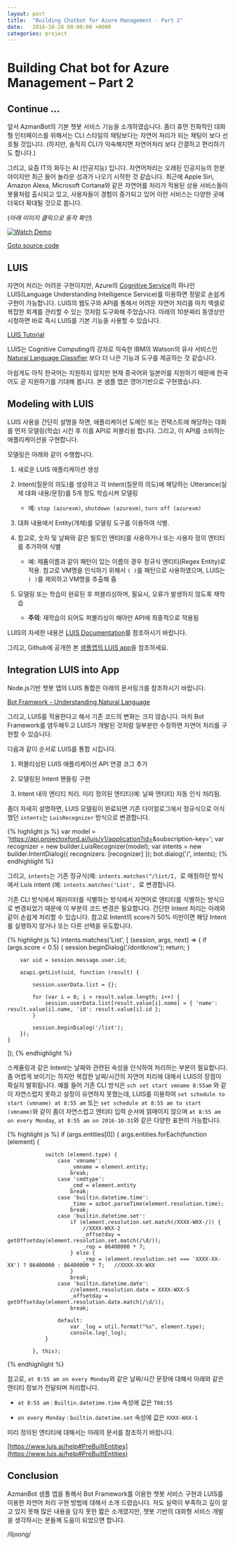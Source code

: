```yaml
---
layout: post
title:  "Building Chatbot for Azure Management - Part 2"
date:   2016-10-28 00:00:00 +0000
categories: project
---
```


# Building Chat bot for Azure Management – Part 2

## Continue ...

앞서 AzmanBot의 기본 챗봇 서비스 기능을 소개하였습니다. 좀더 휴먼 친화적인 대화형 인터페이스를 위해서는 CLI 스타일의 채팅보다는 자연어 처리가 되는 
채팅이 보다 선호될 것입니다. (하지만, 솔직히 CLI가 익숙해지면 자연어처리 보다 간결하고 편리하기도 합니다.)

그리고, 요즘 IT의 화두는 AI (인공지능) 입니다. 자연어처리는 오래된 인공지능의 한분야이지만 최근 들어 놀라운 성과가 나오기 시작한 것 같습니다. 
최근에 Apple Siri, Amazon Alexa, Microsoft Cortana와 같은 자연어를 처리가 적용된 상용 서비스들이 봇물처럼 출시되고 있고, 사용자들이 경험이 증가되고 
있어 이런 서비스는 다양한 곳에 더욱더 확대될 것으로 봅니다.

(_아래 이미지 클릭으로 동작 확인_)

[![Watch Demo](https://img.youtube.com/vi/pgbrDQFqMDc/0.jpg)](https://youtu.be/pgbrDQFqMDc)

[Goto source code](https://github.com/iljoong/azmanbot/tree/luis)

## LUIS

자연어 처리는 어려운 구현이지만, Azure의 [Cognitive Service](https://azure.microsoft.com/ko-kr/services/cognitive-services/)의 하나인 
LUIS(Language Understanding Intelligence Service)를 이용하면 정말로 손쉽게 구현이 가능합니다. LUIS의 웹도구와 API를 통해서 어려운 
자연어 처리를 마치 엑셀로 복잡한 회계를 관리할 수 있는 것처럼 도구화해 주었습니다. 
아래의 10분짜리 동영상만 시청하면 바로 즉시 LUIS를 기본 기능을 사용할 수 있습니다.

[LUIS Tutorial](https://www.luis.ai/Help) 

LUIS는 Cognitive Computing의 강자로 익숙한 IBM의 Watson의 유사 서비스인 [Natural Language Classifier](https://www.ibm.com/watson/developercloud/nl-classifier.html)
보다 더 나은 기능과 도구를 제공하는 것 같습니다.

아쉽게도 아직 한국어는 지원하지 않지만 현재 중국어와 일본어를 지원하기 때문에 한국어도 곧 지원하기를 기대해 봅니다. 본 샘플 앱은 영어기반으로 구현했습니다.

## Modeling with LUIS

LUIS 사용을 간단히 설명을 하면, 애플리케이션 도메인 또는 컨텍스트에 해당하는 대화를 먼저 모델링(학습) 시킨 후 이를 API로 퍼블리슁 합니다. 그리고, 
이 API를 소비하는 애플리케이션을 구현합니다. 

모델링은 아래와 같이 수행합니다.

1.	새로운 LUIS 애플리케이션 생성

2.	Intent(질문의 의도)를 생성하고 각 Intent(질문의 의도)에 해당하는 Utterance(실제 대화 내용/문장)를 5개 정도 학습시켜 모델링

    * 예: `stop (azurevm)`, `shutdown (azurevm)`, `turn off (azurevm)`

3.	대화 내용에서 Entity(개체)를 모델링 도구를 이용하여 식별.

4.	참고로, 숫자 및 날짜와 같은 빌트인 엔티티를 사용하거나 또는 사용자 정의 엔티티를 추가하여 식별

    * 예: 제품이름과 같이 패턴이 있는 이름의 경우 정규식 엔티티(Regex Entity)로 적용. 참고로 VM명을 인식하기 위해서 `( )`를 패턴으로 사용하였으며, LUIS는 `( )`를 제외하고 VM명을 추출해 줌

5.	모델링 또는 학습이 완료된 후 퍼블리싱하며, 필요시, 오류가 발생하지 않도록 재학습

    * __주의__: 재학습이 되어도 퍼블리싱이 해야만 API에 최종적으로 적용됨 

LUIS의 자세한 내용은 [LUIS Documentation](https://www.microsoft.com/cognitive-services/en-us/LUIS-api/documentation/home)를 참조하시기 바랍니다. 

그리고, Github에 공개한 본 [샘플앱의 LUIS app](https://github.com/iljoong/azmanbot/tree/luis/botapi/luisapp)을 참조하세요.

## Integration LUIS into App

Node.js기반 챗봇 앱의 LUIS 통합은 아래의 문서링크를 참조하시기 바랍니다.

[Bot Framwork - Understanding Natural Language](https://docs.botframework.com/en-us/node/builder/guides/understanding-natural-language/#navtitle)

그리고, LUIS를 적용한다고 해서 기존 코드의 변화는 크지 않습니다. 마치 Bot Framework를 염두해두고 LUIS가 개발된 것처럼 일부분만 수정하면 자연어 처리를 
구현할 수 있습니다.

다음과 같이 순서로 LUIS를 통합 시킵니다.

1.	퍼블리싱된 LUIS 애플리케이션 API 연결 코그 추가

2.	모델링된 Intent 핸들링 구현

3.	Intent 내의 엔티티 처리. 미리 정의된 엔티티(예: 날짜 엔티티) 자동 인식 처리됨.

좀더 자세히 설명하면, LUIS 모델링이 완료되면 기존 다이얼로그에서 정규식으로 이식했던 `intents`는 `LuisRecognizer` 방식으로 변경합니다.

{% highlight js %}
var model = 'https://api.projectoxford.ai/luis/v1/application?id=<app>&subscription-key=<key>';
var recognizer = new builder.LuisRecognizer(model);
var intents = new builder.IntentDialog({ recognizers: [recognizer] });
bot.dialog('/', intents);
{% endhighlight %}

그리고, `intents`는 기존 정규식(예: `intents.matches(^/list/I, `로 매칭하던 방식에서 Luis intent (예: `intents.matches('List', `로 변경합니다.

기존 CLI 방식에서 패러미터를 식별하는 방식에서 자연어로 엔티티를 식별하는 방식으로 변경되었기 때문에 이 부분의 코드 변경은 필요합니다. 
간단한 Intent 처리는 아래와 같이 손쉽게 처리할 수 있습니다. 참고로 Intent의 score가 50% 미만이면 해당 Intent를 실행하지 않거나 또는 다른 선택을 유도합니다.

{% highlight js %}
intents.matches('List', [
    (session, args, next) => {
        if (args.score < 0.5) {
            session.beginDialog('/dontknow');
            return;
        }

        var uid = session.message.user.id;

        azapi.getList(uid, function (result) {

            session.userData.list = {};

            for (var i = 0; i < result.value.length; i++) {
                session.userData.list[result.value[i].name] = { 'name': result.value[i].name, 'id': result.value[i].id };
            }

            session.beginDialog('/list');
        });
    }
]);
{% endhighlight %}

스케쥴링과 같은 Intent는 날짜와 관련된 속성을 인식하여 처리하는 부분이 필요합니다. 좀 어렵게 보이기는 하지만 복잡한 날짜/시간의 자연어 처리에 대해서
LUIS의 장점이 확실히 발휘됩니다. 예를 들어 기존 CLI 방식은 `sch set start vmname 8:55am`
와 같이 자연스럽지 못하고 설정이 유연하지 못했는데, LUIS를 이용하여 `set schedule to start (vmname) at 8:55 am` 또는 
`set schedule at 8:55 am to start (vmname)`와 같이 좀더 자연스럽고 엔티티 입력 순서에 얽매이지 않으며 `at 8:55 am on every Monday`,
`at 8:55 am on 2016-10-31`와 같은 다양한 표현이 가능합니다.

{% highlight js %}
if (args.entities[0]) {
            args.entities.forEach(function (element) {

                switch (element.type) {
                    case 'vmname':
                        _vmname = element.entity;
                        break;
                    case 'cmdtype':
                        _cmd = element.entity
                        break;
                    case 'builtin.datetime.time':
                        _time = azbot.parseTime(element.resolution.time);
                        break;
                    case 'builtin.datetime.set':
                        if (element.resolution.set.match(/XXXX-WXX-/)) {
                            //XXXX-WXX-2
                            _offsetday = getOffsetday(element.resolution.set.match(/\d/));
                            _rep = 86400000 * 7;
                        } else {
                            _rep = (element.resolution.set === 'XXXX-XX-XX') ? 86400000 : 86400000 * 7;   //XXXX-XX-WXX
                        }
                        break;
                    case 'builtin.datetime.date':
                        //element.resolution.date = XXXX-WXX-5
                        _offsetday = getOffsetday(element.resolution.date.match(/\d/));
                        break;

                    default:
                        var _log = util.format("%s", element.type);
                        console.log(_log);
                }

            }, this);
{% endhighlight %}

참고로, `at 8:55 am on every Monday`와 같은 날짜/시간 문장에 대해서 아래와 같은 엔티티 정보가 전달되며 처리합니다.

* `at 8:55 am` : `Builtin.datetime.time` 속성에 값은 `T08:55`

* `on every Monday` : `builtin.datetime.set` 속성에 값은 `XXXX-WXX-1`

미리 정의된 엔티티에 대해서는 아래의 문서를 참조하기 바랍니다.

[https://www.luis.ai/help#PreBuiltEntities](https://www.luis.ai/help#PreBuiltEntities)

## Conclusion

AzmanBot 샘플 앱을 통해서 Bot Framework를 이용한 챗봇 서비스 구현과 LUIS를 이용한 자연어 처리 구현 방법에 대해서 소개 드렸습니다. 저도 실력이 부족하고
깊이 알고 있지 못해 많은 내용을 담지 못한 짧은 소개였지만, 챗봇 기반의 대화형 서비스 개발을 생각하시는 분들께 도움이 되었으면 합니다.

/iljoong/

